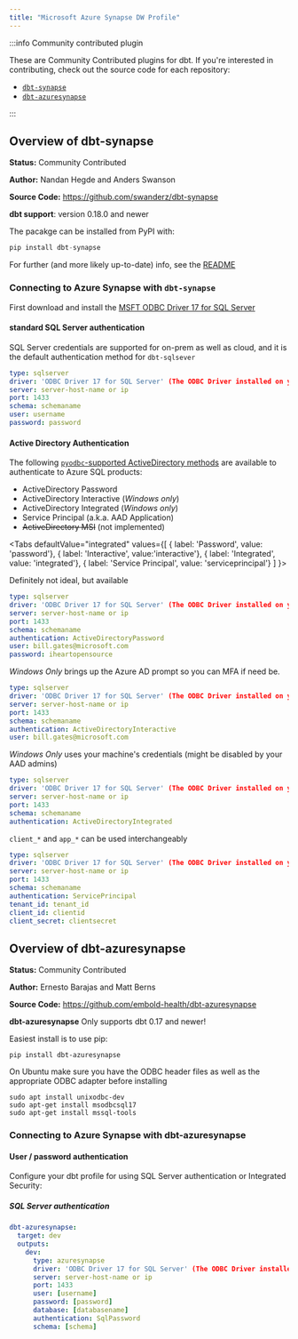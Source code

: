 ```yaml
---
title: "Microsoft Azure Synapse DW Profile"
---
```



:::info Community contributed plugin

These are Community Contributed plugins for dbt. If you're interested in contributing, check out the source code for each repository:
- [`dbt-synapse`](https://github.com/swanderz/dbt-synapse)
- [`dbt-azuresynapse`](https://github.com/embold-health/dbt-azuresynapse)

:::

## Overview of dbt-synapse
**Status:** Community Contributed

**Author:** Nandan Hegde and Anders Swanson

**Source Code:** https://github.com/swanderz/dbt-synapse

**dbt support**: version 0.18.0 and newer

The pacakge can be installed from PyPI with:

```python
pip install dbt-synapse
```
For further (and more likely up-to-date) info, see the [README](https://github.com/swanderz/dbt-synapse/blob/master/README.md)

### Connecting to Azure Synapse with **`dbt-synapse`**

First download and install the [MSFT ODBC Driver 17 for SQL Server](https://docs.microsoft.com/en-us/sql/connect/odbc/download-odbc-driver-for-sql-server?view=sql-server-ver15)

#### standard SQL Server authentication
SQL Server credentials are supported for on-prem as well as cloud, and it is the default authentication method for `dbt-sqlsever`

<File name='profiles.yml'>

```yml
type: sqlserver
driver: 'ODBC Driver 17 for SQL Server' (The ODBC Driver installed on your system)
server: server-host-name or ip
port: 1433
schema: schemaname
user: username
password: password
```

</File>

#### Active Directory Authentication

The following [`pyodbc`-supported ActiveDirectory methods](https://docs.microsoft.com/en-us/sql/connect/odbc/using-azure-active-directory?view=sql-server-ver15#new-andor-modified-dsn-and-connection-string-keywords) are available to authenticate to Azure SQL products:
- ActiveDirectory Password
- ActiveDirectory Interactive (*Windows only*)
- ActiveDirectory Integrated (*Windows only*)
- Service Principal (a.k.a. AAD Application)
- ~~ActiveDirectory MSI~~ (not implemented)

<Tabs
  defaultValue="integrated"
  values={[
    { label: 'Password', value: 'password'},
    { label: 'Interactive', value:'interactive'},
    { label: 'Integrated', value: 'integrated'},
    { label: 'Service Principal', value: 'serviceprincipal'}
    ]
}>

<TabItem value="password">

Definitely not ideal, but available

<File name='profiles.yml'>

```yml
type: sqlserver
driver: 'ODBC Driver 17 for SQL Server' (The ODBC Driver installed on your system)
server: server-host-name or ip
port: 1433
schema: schemaname
authentication: ActiveDirectoryPassword
user: bill.gates@microsoft.com
password: iheartopensource
```

</File>

</TabItem>

<TabItem value="interactive">

*Windows Only* brings up the Azure AD prompt so you can MFA if need be.

<File name='profiles.yml'>

```yml
type: sqlserver
driver: 'ODBC Driver 17 for SQL Server' (The ODBC Driver installed on your system)
server: server-host-name or ip
port: 1433
schema: schemaname
authentication: ActiveDirectoryInteractive
user: bill.gates@microsoft.com
```

</File>

</TabItem>

<TabItem value="integrated">

*Windows Only* uses your machine's credentials (might be disabled by your AAD admins)

<File name='profiles.yml'>

```yml
type: sqlserver
driver: 'ODBC Driver 17 for SQL Server' (The ODBC Driver installed on your system)
server: server-host-name or ip
port: 1433
schema: schemaname
authentication: ActiveDirectoryIntegrated
```

</File>

</TabItem>

<TabItem value="serviceprincipal">

`client_*` and `app_*` can be used interchangeably

<File name='profiles.yml'>

```yml
type: sqlserver
driver: 'ODBC Driver 17 for SQL Server' (The ODBC Driver installed on your system)
server: server-host-name or ip
port: 1433
schema: schemaname
authentication: ServicePrincipal
tenant_id: tenant_id
client_id: clientid
client_secret: clientsecret
```

</File>

</TabItem>

</Tabs>


## Overview of dbt-azuresynapse
**Status:** Community Contributed

**Author:** Ernesto Barajas and Matt Berns

**Source Code:** https://github.com/embold-health/dbt-azuresynapse

**dbt-azuresynapse**
Only supports dbt 0.17 and newer!

Easiest install is to use pip:

    pip install dbt-azuresynapse

On Ubuntu make sure you have the ODBC header files as well as the appropriate ODBC adapter before installing

    sudo apt install unixodbc-dev
    sudo apt-get install msodbcsql17
    sudo apt-get install mssql-tools

### Connecting to Azure Synapse with **dbt-azuresynapse**

#### User / password authentication

Configure your dbt profile for using SQL Server authentication or Integrated Security:

##### SQL Server authentication

```yml
dbt-azuresynapse:
  target: dev
  outputs:
    dev:
      type: azuresynapse
      driver: 'ODBC Driver 17 for SQL Server' (The ODBC Driver installed on your system)
      server: server-host-name or ip
      port: 1433
      user: [username]
      password: [password]
      database: [databasename]
      authentication: SqlPassword
      schema: [schema]
```
